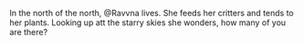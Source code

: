 In the north of the north, @Ravvna lives.
She feeds her critters and tends to her plants.
Looking up att the starry skies she wonders, how many of you are there?

<!---
Ravvna/Ravvna is a ✨ special ✨ repository because its `README.md` (this file) appears on your GitHub profile.
You can click the Preview link to take a look at your changes.
--->

